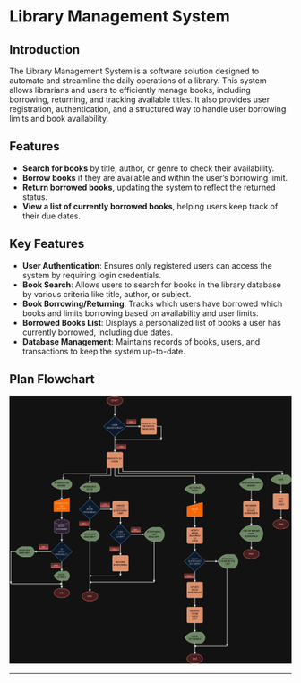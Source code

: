 # Library Management System  
## Introduction  
The Library Management System is a software solution designed to automate and streamline the daily operations of a library. This system allows librarians and users to efficiently manage books, including borrowing, returning, and tracking available titles. It also provides user registration, authentication, and a structured way to handle user borrowing limits and book availability.  

## Features  
- **Search for books** by title, author, or genre to check their availability.  
- **Borrow books** if they are available and within the user’s borrowing limit.  
- **Return borrowed books**, updating the system to reflect the returned status.  
- **View a list of currently borrowed books**, helping users keep track of their due dates.  

## Key Features  
- **User Authentication**: Ensures only registered users can access the system by requiring login credentials.  
- **Book Search**: Allows users to search for books in the library database by various criteria like title, author, or subject.  
- **Book Borrowing/Returning**: Tracks which users have borrowed which books and limits borrowing based on availability and user limits.  
- **Borrowed Books List**: Displays a personalized list of books a user has currently borrowed, including due dates.  
- **Database Management**: Maintains records of books, users, and transactions to keep the system up-to-date.  

## Plan Flowchart  

![alt text](<Library Management System.jpg>)

---
